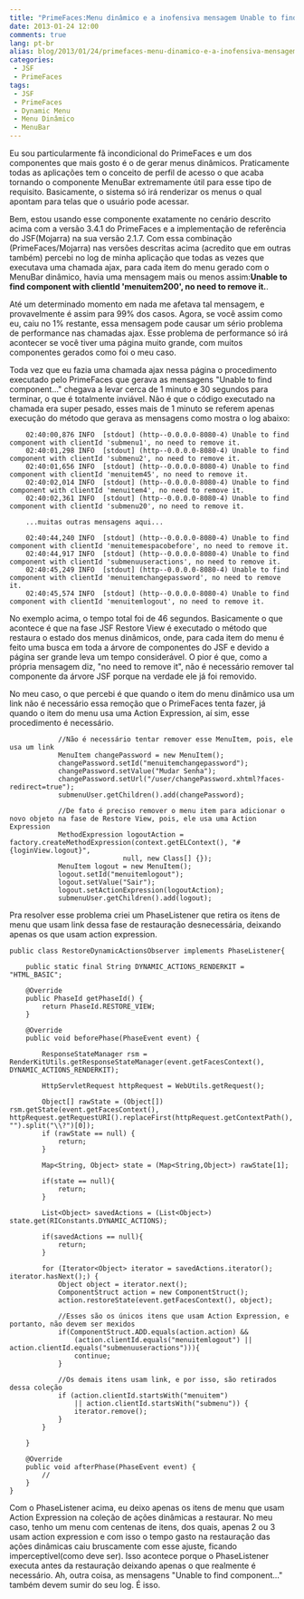 ```yaml
---
title: "PrimeFaces:Menu dinâmico e a inofensiva mensagem Unable to find component..."
date: 2013-01-24 12:00
comments: true
lang: pt-br
alias: blog/2013/01/24/primefaces-menu-dinamico-e-a-inofensiva-mensagem-unable-to-find-component-dot-dot-dot/index.html
categories:
 - JSF
 - PrimeFaces
tags:
 - JSF
 - PrimeFaces
 - Dynamic Menu
 - Menu Dinâmico
 - MenuBar
---
```


Eu sou particularmente fã incondicional do PrimeFaces e um dos componentes que mais gosto é o de gerar menus dinâmicos. Praticamente todas as aplicações tem o conceito de perfil de acesso o que acaba tornando o componente MenuBar extremamente útil para esse tipo de requisito. Basicamente, o sistema só irá renderizar os menus o qual apontam para telas que o usuário pode acessar.

<!-- more -->

Bem, estou usando esse componente exatamente no cenário descrito acima com a versão 3.4.1 do PrimeFaces e a implementação de referência do JSF(Mojarra) na sua versão 2.1.7. Com essa combinação (PrimeFaces/Mojarra) nas versões descritas acima (acredito que em outras também) percebi no log de minha aplicação que todas as vezes que executava uma chamada ajax, para cada item do menu gerado com o MenuBar dinâmico, havia uma mensagem mais ou menos assim:<strong>Unable to find component with clientId 'menuitem200', no need to remove it.</strong>.

Até um determinado momento em nada me afetava tal mensagem, e provavelmente é assim para 99% dos casos. Agora, se você assim como eu, caiu no 1% restante, essa mensagem pode causar um sério problema de performance nas chamadas ajax. Esse problema de performance só irá acontecer se você tiver uma página muito grande, com muitos componentes gerados como foi o meu caso.

Toda vez que eu fazia uma chamada ajax nessa página o procedimento executado pelo PrimeFaces que gerava as mensagens "Unable to find component..." chegava a levar cerca de 1 minuto e 30 segundos para terminar, o que é totalmente inviável. Não é que o código executado na chamada era super pesado, esses mais de 1 minuto se referem apenas execução do método que gerava as mensagens como mostra o log abaixo:

        02:40:00,876 INFO  [stdout] (http--0.0.0.0-8080-4) Unable to find component with clientId 'submenu1', no need to remove it.
        02:40:01,298 INFO  [stdout] (http--0.0.0.0-8080-4) Unable to find component with clientId 'submenu2', no need to remove it.
        02:40:01,656 INFO  [stdout] (http--0.0.0.0-8080-4) Unable to find component with clientId 'menuitem45', no need to remove it.
        02:40:02,014 INFO  [stdout] (http--0.0.0.0-8080-4) Unable to find component with clientId 'menuitem4', no need to remove it.
        02:40:02,361 INFO  [stdout] (http--0.0.0.0-8080-4) Unable to find component with clientId 'submenu20', no need to remove it.

        ...muitas outras mensagens aqui...

        02:40:44,240 INFO  [stdout] (http--0.0.0.0-8080-4) Unable to find component with clientId 'menuitemespacobefore', no need to remove it.
        02:40:44,917 INFO  [stdout] (http--0.0.0.0-8080-4) Unable to find component with clientId 'submenuuseractions', no need to remove it.
        02:40:45,249 INFO  [stdout] (http--0.0.0.0-8080-4) Unable to find component with clientId 'menuitemchangepassword', no need to remove it.
        02:40:45,574 INFO  [stdout] (http--0.0.0.0-8080-4) Unable to find component with clientId 'menuitemlogout', no need to remove it.

No exemplo acima, o tempo total foi de 46 segundos. Basicamente o que acontece é que na fase JSF Restore View é executado o método que restaura o estado dos menus dinâmicos, onde, para cada item do menu é feito uma busca em toda a árvore de componentes do JSF e devido a página ser grande leva um tempo considerável. O pior é que, como a própria mensagem diz, "no need to remove it", não é necessário remover tal componente da árvore JSF porque na verdade ele já foi removido.

No meu caso, o que percebi é que quando o item do menu dinâmico usa um link não é necessário essa remoção que o PrimeFaces tenta fazer, já quando o item do menu usa uma Action Expression, aí sim, esse procedimento é necessário.

                //Não é necessário tentar remover esse MenuItem, pois, ele usa um link
                MenuItem changePassword = new MenuItem();
                changePassword.setId("menuitemchangepassword");
                changePassword.setValue("Mudar Senha");
                changePassword.setUrl("/user/changePassword.xhtml?faces-redirect=true");
                submenuUser.getChildren().add(changePassword);

                //De fato é preciso remover o menu item para adicionar o novo objeto na fase de Restore View, pois, ele usa uma Action Expression
                MethodExpression logoutAction = factory.createMethodExpression(context.getELContext(), "#{loginView.logout}",
                                null, new Class[] {});
                MenuItem logout = new MenuItem();
                logout.setId("menuitemlogout");
                logout.setValue("Sair");
                logout.setActionExpression(logoutAction);
                submenuUser.getChildren().add(logout);

Pra resolver esse problema criei um PhaseListener que retira os itens de menu que usam link dessa fase de restauração desnecessária, deixando apenas os que usam action expression.

	public class RestoreDynamicActionsObserver implements PhaseListener{

		public static final String DYNAMIC_ACTIONS_RENDERKIT = "HTML_BASIC";

		@Override
		public PhaseId getPhaseId() {
			return PhaseId.RESTORE_VIEW;
		}

		@Override
		public void beforePhase(PhaseEvent event) {

			ResponseStateManager rsm = RenderKitUtils.getResponseStateManager(event.getFacesContext(), DYNAMIC_ACTIONS_RENDERKIT);

			HttpServletRequest httpRequest = WebUtils.getRequest();
		
			Object[] rawState = (Object[]) rsm.getState(event.getFacesContext(), httpRequest.getRequestURI().replaceFirst(httpRequest.getContextPath(), "").split("\\?")[0]);
			if (rawState == null) {
				return;
			}
	    
			Map<String, Object> state = (Map<String,Object>) rawState[1];
		
			if(state == null){
				return;
			}
		
			List<Object> savedActions = (List<Object>) state.get(RIConstants.DYNAMIC_ACTIONS);

			if(savedActions == null){
				return;
			}
		
			for (Iterator<Object> iterator = savedActions.iterator(); iterator.hasNext();) {
				Object object = iterator.next();
			    ComponentStruct action = new ComponentStruct();
			    action.restoreState(event.getFacesContext(), object); 
		    
			    //Esses são os únicos itens que usam Action Expression, e portanto, não devem ser mexidos
			    if(ComponentStruct.ADD.equals(action.action) && 
		    		(action.clientId.equals("menuitemlogout") || action.clientId.equals("submenuuseractions"))){
			    	continue;
			    }

			    //Os demais itens usam link, e por isso, são retirados dessa coleção
			    if (action.clientId.startsWith("menuitem") 
		    		|| action.clientId.startsWith("submenu")) {            	
			    	iterator.remove();
			    }			
			}

		}
	
		@Override
		public void afterPhase(PhaseEvent event) {
			//
		}
	}


Com o PhaseListener acima, eu deixo apenas os itens de menu que usam Action Expression na coleção de ações dinâmicas a restaurar. No meu caso, tenho um menu com centenas de itens, dos quais, apenas 2 ou 3 usam action expression e com isso o tempo gasto na restauração das ações dinâmicas caiu bruscamente com  esse ajuste, ficando imperceptível(como deve ser). Isso acontece porque o PhaseListener executa antes da restauração deixando apenas o que realmente é necessário. Ah, outra coisa, as mensagens "Unable to find component..." também devem sumir do seu log. É isso.
